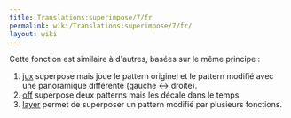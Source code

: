 ```yaml
---
title: Translations:superimpose/7/fr
permalink: wiki/Translations:superimpose/7/fr/
layout: wiki
---
```


Cette fonction est similaire à d'autres, basées sur le même principe :

1.  [jux](jux "wikilink") superpose mais joue le pattern originel et le
    pattern modifié avec une panoramique différente (gauche &lt;-&gt;
    droite).
2.  [off](off "wikilink") superpose deux patterns mais les décale dans
    le temps.
3.  [layer](layer "wikilink") permet de superposer un pattern modifié
    par plusieurs fonctions.
